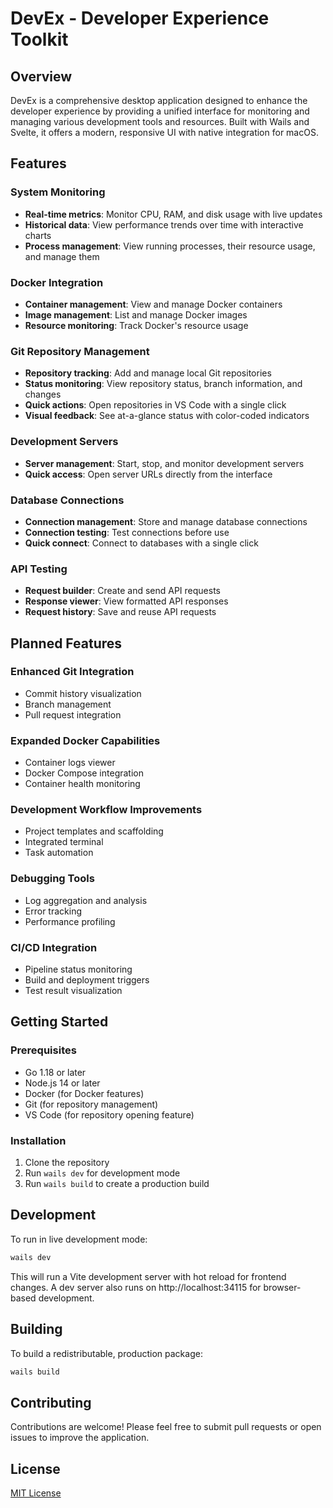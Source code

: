 # DevEx - Developer Experience Toolkit

## Overview

DevEx is a comprehensive desktop application designed to enhance the developer experience by providing a unified interface for monitoring and managing various development tools and resources. Built with Wails and Svelte, it offers a modern, responsive UI with native integration for macOS.

## Features

### System Monitoring
- **Real-time metrics**: Monitor CPU, RAM, and disk usage with live updates
- **Historical data**: View performance trends over time with interactive charts
- **Process management**: View running processes, their resource usage, and manage them

### Docker Integration
- **Container management**: View and manage Docker containers
- **Image management**: List and manage Docker images
- **Resource monitoring**: Track Docker's resource usage

### Git Repository Management
- **Repository tracking**: Add and manage local Git repositories
- **Status monitoring**: View repository status, branch information, and changes
- **Quick actions**: Open repositories in VS Code with a single click
- **Visual feedback**: See at-a-glance status with color-coded indicators

### Development Servers
- **Server management**: Start, stop, and monitor development servers
- **Quick access**: Open server URLs directly from the interface

### Database Connections
- **Connection management**: Store and manage database connections
- **Connection testing**: Test connections before use
- **Quick connect**: Connect to databases with a single click

### API Testing
- **Request builder**: Create and send API requests
- **Response viewer**: View formatted API responses
- **Request history**: Save and reuse API requests

## Planned Features

### Enhanced Git Integration
- Commit history visualization
- Branch management
- Pull request integration

### Expanded Docker Capabilities
- Container logs viewer
- Docker Compose integration
- Container health monitoring

### Development Workflow Improvements
- Project templates and scaffolding
- Integrated terminal
- Task automation

### Debugging Tools
- Log aggregation and analysis
- Error tracking
- Performance profiling

### CI/CD Integration
- Pipeline status monitoring
- Build and deployment triggers
- Test result visualization

## Getting Started

### Prerequisites
- Go 1.18 or later
- Node.js 14 or later
- Docker (for Docker features)
- Git (for repository management)
- VS Code (for repository opening feature)

### Installation
1. Clone the repository
2. Run `wails dev` for development mode
3. Run `wails build` to create a production build

## Development

To run in live development mode:
```bash
wails dev
```

This will run a Vite development server with hot reload for frontend changes. A dev server also runs on http://localhost:34115 for browser-based development.

## Building

To build a redistributable, production package:
```bash
wails build
```

## Contributing

Contributions are welcome! Please feel free to submit pull requests or open issues to improve the application.

## License

[MIT License](LICENSE)
